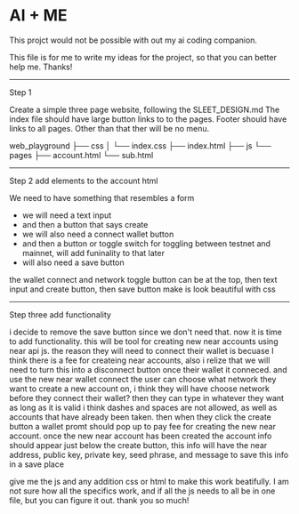 # AI + ME

This projct would not be possible with out my ai coding companion.

This file is for me to write my ideas for the project, so that you can better help me. Thanks!

---

Step 1

Create a simple three page website, following the SLEET_DESIGN.md
The index file should have large button links to to the pages.
Footer should have links to all pages.
Other than that ther will be no menu.


web_playground
    ├── css
    │   └── index.css
    ├── index.html
    ├── js
    └── pages
        ├── account.html
        └── sub.html


----

Step 2 add elements to the account html

We need to have something that resembles a form
- we will need a text input
- and then a button that says create
- we will also need a connect wallet button
- and then a button or toggle switch for toggling between testnet and mainnet, will add funinality to that later
- will also need a save button

 the wallet connect and network toggle button can be at the top, then text input and create button, then save button
 make is look beautiful with css


---

Step three add functionality

i decide to remove the save button since we don't need that.
now it is time to add functionality.
this will be tool for creating new near accounts using near api js.
the reason they will need to connect their wallet is becuase I think there is a fee for createing near accounts, also i relize that we will need to turn this into a disconnect button once their wallet it conneced. and use the new near wallet connect
the user can choose what network they want to create a new account on, i think they will have choose network before they connect their wallet?
then they can type in whatever they want as long as it is valid i think dashes and spaces are not allowed, as well as accounts that have already been taken.
then when they click the create button a wallet promt should pop up to pay fee for creating the new near account.
once the new near account has been created the account info should appear just below the create button, this info will have the near address, public key, private key, seed phrase, and message to save this info in a save place

give me the js and any addition css or html to make this work beatifully.
I am not sure how all the specifics work, and if all the js needs to all be in one file, but you can figure it out.
thank you so much!